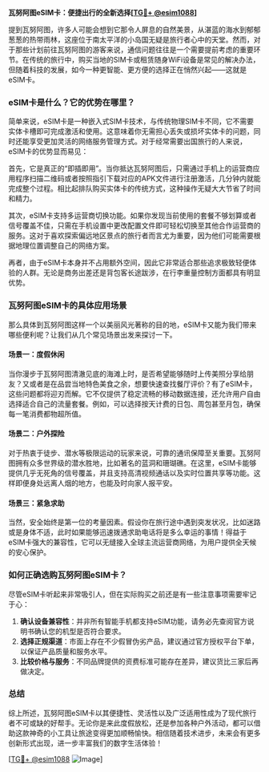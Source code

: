 **瓦努阿图eSIM卡：便捷出行的全新选择[[TG💪+ @esim1088](https://t.me/s/esim1088)]**

提到瓦努阿图，许多人可能会想到它那令人屏息的自然美景，从湛蓝的海水到郁郁葱葱的热带雨林，这座位于南太平洋的小岛国无疑是旅行者心中的天堂。然而，对于那些计划前往瓦努阿图的游客来说，通信问题往往是一个需要提前考虑的重要环节。在传统的旅行中，购买当地的SIM卡或租赁随身WiFi设备是常见的解决办法，但随着科技的发展，如今一种更智能、更方便的选择正在悄然兴起——这就是eSIM卡。

### eSIM卡是什么？它的优势在哪里？

简单来说，eSIM卡是一种嵌入式SIM卡技术，与传统物理SIM卡不同，它不需要实体卡槽即可完成激活和使用。这意味着你无需担心丢失或损坏实体卡的问题，同时还能享受更加灵活的网络服务管理方式。对于经常需要出国旅行的人来说，eSIM卡的优势显而易见：

首先，它是真正的“即插即用”。当你抵达瓦努阿图后，只需通过手机上的运营商应用程序扫描二维码或者按照指引下载对应的APK文件进行注册激活，几分钟内就能完成整个过程。相比起排队购买实体卡的传统方式，这种操作无疑大大节省了时间和精力。

其次，eSIM卡支持多运营商切换功能。如果你发现当前使用的套餐不够划算或者信号覆盖不佳，只需在手机设置中更改配置文件即可轻松切换至其他合作运营商的服务。这对于喜欢探索偏远地区景点的旅行者而言尤为重要，因为他们可能需要根据地理位置调整自己的网络方案。

再者，由于eSIM卡本身并不占用额外空间，因此它非常适合那些追求极致轻便体验的人群。无论是商务出差还是背包客长途跋涉，在行李重量控制方面都具有明显优势。

### 瓦努阿图eSIM卡的具体应用场景

那么具体到瓦努阿图这样一个以美丽风光著称的目的地，eSIM卡又能为我们带来哪些便利呢？让我们从几个常见场景出发来探讨一下。

#### 场景一：度假休闲
当你漫步于瓦努阿图清澈见底的海滩上时，是否希望能够随时上传美照分享给朋友？又或者是在品尝当地特色美食之余，想要快速查找餐厅评价？有了eSIM卡，这些问题都将迎刃而解。它不仅提供了稳定流畅的移动数据连接，还允许用户自由选择适合自己的流量套餐。例如，可以选择按天计费的日包、周包甚至月包，确保每一笔消费都物超所值。

#### 场景二：户外探险
对于热衷于徒步、潜水等极限运动的玩家来说，可靠的通讯保障至关重要。瓦努阿图拥有众多世界级的潜水胜地，比如著名的蓝洞和珊瑚礁。在这里，eSIM卡能够提供几乎无死角的信号覆盖，并且支持高清视频通话以及实时位置共享等功能。这样即便身处远离人烟的地方，也能及时向家人报平安。

#### 场景三：紧急求助
当然，安全始终是第一位的考量因素。假设你在旅行途中遇到突发状况，比如迷路或是身体不适，此时如果能够迅速拨通求助电话将是多么幸运的事情！得益于eSIM卡强大的兼容性，它可以无缝接入全球主流运营商网络，为用户提供全天候的安心保护。

### 如何正确选购瓦努阿图eSIM卡？

尽管eSIM卡听起来非常吸引人，但在实际购买之前还是有一些注意事项需要牢记于心：

1. **确认设备兼容性**：并非所有智能手机都支持eSIM功能，请务必先查阅官方说明书确认您的机型是否符合要求。
2. **选择正规渠道**：市面上存在不少假冒伪劣产品，建议通过官方授权平台下单，以保证产品质量和服务水平。
3. **比较价格与服务**：不同品牌提供的资费标准可能存在差异，建议货比三家后再做决定。

### 总结

综上所述，瓦努阿图eSIM卡以其便捷性、灵活性以及广泛适用性成为了现代旅行者不可或缺的好帮手。无论你是来此度假放松，还是参加各种户外活动，都可以借助这款神奇的小工具让旅途变得更加顺畅愉快。相信随着技术进步，未来会有更多创新形式出现，进一步丰富我们的数字生活体验！

[[TG💪+ @esim1088](https://t.me/s/esim1088) ![Image](https://i.postimg.cc/4NQfJmqS/Snipaste-2025-05-13-00-14-12.png)]